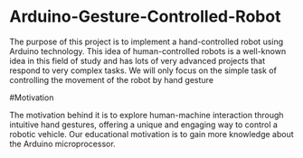 # Arduino-Gesture-Controlled-Robot
The purpose of this project is to implement a hand-controlled robot using Arduino technology. This idea of human-controlled robots is a well-known idea in this field of study and
has lots of very advanced projects that respond to very complex tasks. We will only focus on
the simple task of controlling the movement of the robot by hand gesture

#Motivation

The motivation behind it is to explore human-machine interaction through intuitive hand
gestures, offering a unique and engaging way to control a robotic vehicle. Our educational
motivation is to gain more knowledge about the Arduino microprocessor.
